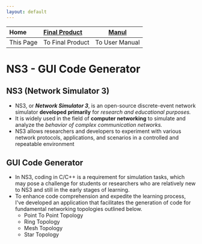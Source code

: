```yaml
---
layout: default
---
```


| Home      | [Final Product](./appImages.html) | [Manul](./manual.html) |
|:----------|:----------------------------------|------------------------|
| This Page | To Final Product                  | To User Manual         |

# NS3 - GUI Code Generator

## NS3 (Network Simulator 3)
- NS3, or **_Network Simulator 3_**, is an open-source discrete-event network simulator **developed primarily** for _research 
  and educational purposes._ 
- It is widely used in the field of **computer networking** to simulate and analyze the _behavior 
  of complex communication networks._ 
- NS3 allows researchers and developers to experiment with various network protocols, 
  applications, and scenarios in a controlled and repeatable environment

## GUI Code Generator
- In NS3, coding in C/C++ is a requirement for simulation tasks, which may pose a challenge for students or researchers
  who are relatively new to NS3 and still in the early stages of learning.
- To enhance code comprehension and expedite the learning process, I've developed an application that facilitates the generation of code for fundamental networking topologies outlined below.
  - Point To Point Topology
  - Ring Topology
  - Mesh Topology
  - Star Topology
